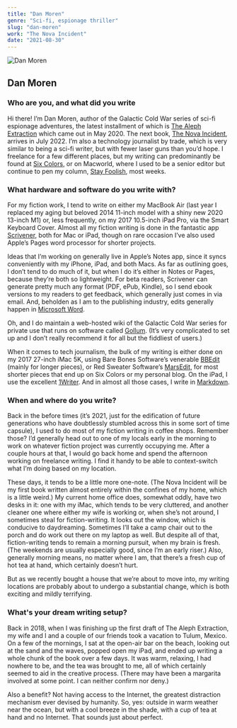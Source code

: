 ```yaml
---
title: "Dan Moren"
genre: "Sci-fi, espionage thriller"
slug: "dan-moren"
work: "The Nova Incident"
date: "2021-08-30"
---
```


![Dan Moren](/interview-photos/dan-moren.jpg)

## Dan Moren

### Who are you, and what did you write

Hi there! I’m Dan Moren, author of the Galactic Cold War series of sci-fi espionage adventures, the latest installment of which is [The Aleph Extraction](https://dmoren.com/the-aleph-extraction/) which came out in May 2020. The next book, [The Nova Incident](https://dmoren.com/the-nova-incident/), arrives in July 2022. I’m also a technology journalist by trade, which is very similar to being a sci-fi writer, but with fewer laser guns than you’d hope. I freelance for a few different places, but my writing can predominantly be found at [Six Colors](https://sixcolors.com), or on Macworld, where I used to be a senior editor but continue to pen my column, [Stay Foolish](https://www.macworld.com/author/Dan-Moren), most weeks.

### What hardware and software do you write with?

For my fiction work, I tend to write on either my MacBook Air (last year I replaced my aging but beloved 2014 11-inch model with a shiny new 2020 13-inch M1) or, less frequently, on my 2017 10.5-inch iPad Pro, via the Smart Keyboard Cover. Almost all my fiction writing is done in the fantastic app [Scrivener](https://www.literatureandlatte.com/scrivener/overview), both for Mac or iPad, though on rare occasion I’ve also used Apple’s Pages word processor for shorter projects. 

Ideas that I’m working on generally live in Apple’s Notes app, since it syncs conveniently with my iPhone, iPad, and both Macs. As far as outlining goes, I don’t tend to do much of it, but when I do it’s either in Notes or Pages, because they’re both so lightweight. For beta readers, Scrivener can generate pretty much any format (PDF, ePub, Kindle), so I send ebook versions to my readers to get feedback, which generally just comes in via email. And, beholden as I am to the publishing industry, edits generally happen in [Microsoft Word](https://en.wikipedia.org/wiki/Microsoft_Word).

Oh, and I do maintain a web-hosted wiki of the Galactic Cold War series for private use that runs on software called [Gollum](https://github.com/gollum/gollum). (It’s very complicated to set up and I don’t really recommend it for all but the fiddliest of users.)

When it comes to tech journalism, the bulk of my writing is either done on my 2017 27-inch iMac 5K, using Bare Bones Software’s venerable [BBEdit](https://www.barebones.com/products/bbedit/) (mainly for longer pieces), or Red Sweater Software’s [MarsEdit](https://redsweater.com/marsedit/), for most shorter pieces that end up on Six Colors or my personal blog. On the iPad, I use the excellent [1Writer](https://1writerapp.com). And in almost all those cases, I write in [Markdown](https://en.wikipedia.org/wiki/Markdown).

### When and where do you write?

Back in the before times (it’s 2021, just for the edification of future generations who have doubtlessly stumbled across this in some sort of time capsule), I used to do most of my fiction writing in coffee shops. Remember those? I’d generally head out to one of my locals early in the morning to work on whatever fiction project was currently occupying me. After a couple hours at that, I would go back home and spend the afternoon working on freelance writing. I find it handy to be able to context-switch what I’m doing based on my location. 

These days, it tends to be a little more one-note. (The Nova Incident will be my first book written almost entirely within the confines of my home, which is a little weird.) My current home office does, somewhat oddly, have two desks in it: one with my iMac, which tends to be very cluttered, and another cleaner one where either my wife is working or, when she’s not around, I sometimes steal for fiction-writing. It looks out the window, which is conducive to daydreaming. Sometimes I’ll take a camp chair out to the porch and do work out there on my laptop as well. But despite all of that, fiction-writing tends to remain a morning pursuit, when my brain is fresh. (The weekends are usually especially good, since I’m an early riser.) Also, generally morning means, no matter where I am, that there’s a fresh cup of hot tea at hand, which certainly doesn’t hurt.

But as we recently bought a house that we’re about to move into, my writing locations are probably about to undergo a substantial change, which is both exciting and mildly terrifying.

### What's your dream writing setup?

Back in 2018, when I was finishing up the first draft of The Aleph Extraction, my wife and I and a couple of our friends took a vacation to Tulum, Mexico. On a few of the mornings, I sat at the open-air bar on the beach, looking out at the sand and the waves, popped open my iPad, and ended up writing a whole chunk of the book over a few days. It was warm, relaxing, I had nowhere to be, and the tea was brought to me, all of which certainly seemed to aid in the creative process. (There may have been a margarita involved at some point. I can neither confirm nor deny.)

Also a benefit? Not having access to the Internet, the greatest distraction mechanism ever devised by humanity. So, yes: outside in warm weather near the ocean, but with a cool breeze in the shade, with a cup of tea at hand and no Internet. That sounds just about perfect.